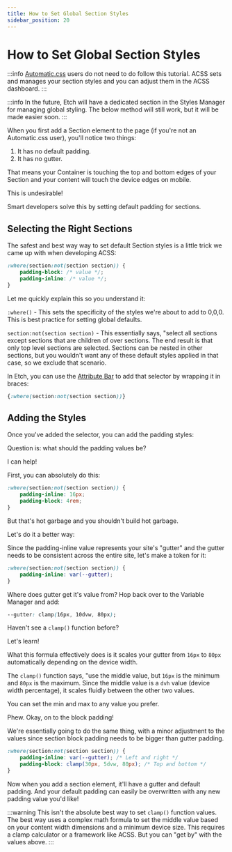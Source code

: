 ```yaml
---
title: How to Set Global Section Styles
sidebar_position: 20
---
```


# How to Set Global Section Styles

:::info
[Automatic.css](https://automaticcss.com) users do not need to do follow this tutorial. ACSS sets and manages your section styles and you can adjust them in the ACSS dashboard.
:::

:::info
In the future, Etch will have a dedicated section in the Styles Manager for managing global styling. The below method will still work, but it will be made easier soon.
:::

When you first add a Section element to the page (if you're not an Automatic.css user), you'll notice two things:

1. It has no default padding.
2. It has no gutter.

That means your Container is touching the top and bottom edges of your Section and your content will touch the device edges on mobile.

This is undesirable!

Smart developers solve this by setting default padding for sections.

## Selecting the Right Sections

The safest and best way way to set default Section styles is a little trick we came up with when developing ACSS:

```css
:where(section:not(section section)) {
    padding-block: /* value */;
    padding-inline: /* value */;
}
```

Let me quickly explain this so you understand it:

`:where()` - This sets the specificity of the styles we're about to add to 0,0,0. This is best practice for setting global defaults.

`section:not(section section)` - This essentially says, "select all sections except sections that are children of over sections. The end result is that only top level sections are selected. Sections can be nested in other sections, but you wouldn't want any of these default styles applied in that case, so we exclude that scenario.

In Etch, you can use the [Attribute Bar](../../interface/attribute-bar.md) to add that selector by wrapping it in braces:

```css
{:where(section:not(section section))}
```

## Adding the Styles

Once you've added the selector, you can add the padding styles:

Question is: what should the padding values be?

I can help!

First, you can absolutely do this:

```css
:where(section:not(section section)) {
    padding-inline: 16px;
    padding-block: 4rem;
}
```

But that's hot garbage and you shouldn't build hot garbage.

Let's do it a better way:

Since the padding-inline value represents your site's "gutter" and the gutter needs to be consistent across the entire site, let's make a token for it:

```css
:where(section:not(section section)) {
    padding-inline: var(--gutter);
}
```

Where does gutter get it's value from? Hop back over to the Variable Manager and add:

```css
--gutter: clamp(16px, 10dvw, 80px);
```

Haven't see a `clamp()` function before?

Let's learn!

What this formula effectively does is it scales your gutter from `16px` to `80px` automatically depending on the device width.

The `clamp()` function says, "use the middle value, but `16px` is the minimum and `80px` is the maximum. Since the middle value is a `dvh` value (device width percentage), it scales fluidly between the other two values.

You can set the min and max to any value you prefer.

Phew. Okay, on to the block padding!

We're essentially going to do the same thing, with a minor adjustment to the values since section block padding needs to be bigger than gutter padding.

```css
:where(section:not(section section)) {
    padding-inline: var(--gutter); /* Left and right */
    padding-block: clamp(30px, 5dvw, 80px); /* Top and bottom */
}
```

Now when you add a section element, it'll have a gutter and default padding. And your default padding can easily be overwritten with any new padding value you'd like!

:::warning
This isn't the absolute best way to set `clamp()` function values. The best way uses a complex math formula to set the middle value based on your content width dimensions and a minimum device size. This requires a clamp calculator or a framework like ACSS. But you can "get by" with the values above.
:::
